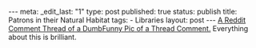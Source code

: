--- meta: _edit_last: "1" type: post published: true status: publish title: Patrons in their Natural Habitat tags: - Libraries layout: post --- [A Reddit Comment Thread of a DumbFunny Pic of a Thread Comment.](http://reddit.com/info/66xys/comments/) Everything about this is brilliant. 

